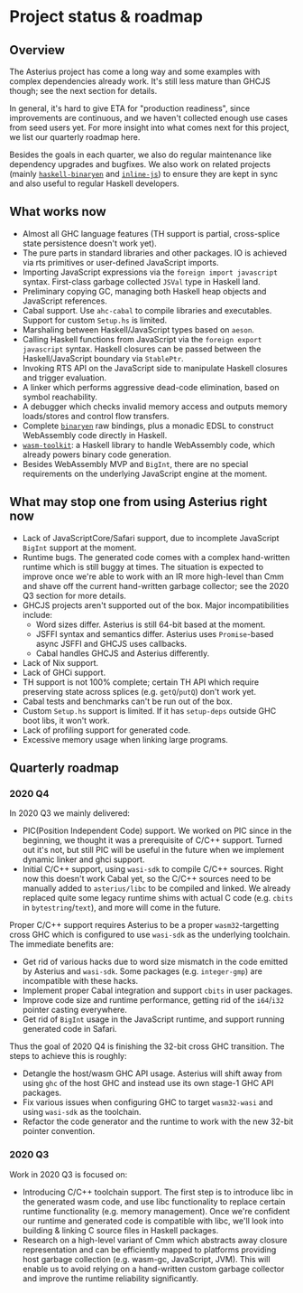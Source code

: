 # Project status & roadmap

## Overview

The Asterius project has come a long way and some examples with complex
dependencies already work. It's still less mature than GHCJS though; see the next
section for details.

In general, it's hard to give ETA for "production readiness", since improvements
are continuous, and we haven't collected enough use cases from seed users yet.
For more insight into what comes next for this project, we list our quarterly
roadmap here.

Besides the goals in each quarter, we also do regular maintenance like
dependency upgrades and bugfixes. We also work on related projects (mainly
[`haskell-binaryen`](https://github.com/tweag/haskell-binaryen) and
[`inline-js`](https://github.com/tweag/inline-js)) to ensure they are kept in
sync and also useful to regular Haskell developers.

## What works now

- Almost all GHC language features (TH support is partial, cross-splice state
  persistence doesn't work yet).
- The pure parts in standard libraries and other packages. IO is achieved via
  rts primitives or user-defined JavaScript imports.
- Importing JavaScript expressions via the `foreign import javascript` syntax.
  First-class garbage collected `JSVal` type in Haskell land.
- Preliminary copying GC, managing both Haskell heap objects and JavaScript
  references.
- Cabal support. Use `ahc-cabal` to compile libraries and executables. Support
  for custom `Setup.hs` is limited.
- Marshaling between Haskell/JavaScript types based on `aeson`.
- Calling Haskell functions from JavaScript via the `foreign export javascript`
  syntax. Haskell closures can be passed between the Haskell/JavaScript boundary
  via `StablePtr`.
- Invoking RTS API on the JavaScript side to manipulate Haskell closures and
  trigger evaluation.
- A linker which performs aggressive dead-code elimination, based on symbol
  reachability.
- A debugger which checks invalid memory access and outputs memory loads/stores
  and control flow transfers.
- Complete [`binaryen`](https://github.com/WebAssembly/binaryen) raw bindings,
  plus a monadic EDSL to construct WebAssembly code directly in Haskell.
- [`wasm-toolkit`](https://github.com/tweag/asterius/tree/master/wasm-toolkit):
  a Haskell library to handle WebAssembly code, which already powers binary code
  generation.
- Besides WebAssembly MVP and `BigInt`, there are no special requirements on
  the underlying JavaScript engine at the moment.

## What may stop one from using Asterius right now

- Lack of JavaScriptCore/Safari support, due to incomplete JavaScript `BigInt`
  support at the moment.
- Runtime bugs. The generated code comes with a complex hand-written runtime
  which is still buggy at times. The situation is expected to improve once we're
  able to work with an IR more high-level than Cmm and shave off the current
  hand-written garbage collector; see the 2020 Q3 section for more details.
- GHCJS projects aren't supported out of the box. Major incompatibilities
  include:
  - Word sizes differ. Asterius is still 64-bit based at the moment.
  - JSFFI syntax and semantics differ. Asterius uses `Promise`-based async JSFFI
    and GHCJS uses callbacks.
  - Cabal handles GHCJS and Asterius differently.
- Lack of Nix support.
- Lack of GHCi support.
- TH support is not 100% complete; certain TH API which require preserving state
  across splices (e.g. `getQ`/`putQ`) don't work yet.
- Cabal tests and benchmarks can't be run out of the box.
- Custom `Setup.hs` support is limited. If it has `setup-deps` outside GHC boot
  libs, it won't work.
- Lack of profiling support for generated code.
- Excessive memory usage when linking large programs.

## Quarterly roadmap

### 2020 Q4

In 2020 Q3 we mainly delivered:

- PIC(Position Independent Code) support. We worked on PIC since in the
  beginning, we thought it was a prerequisite of C/C++ support. Turned out it's
  not, but still PIC will be useful in the future when we implement dynamic
  linker and ghci support.
- Initial C/C++ support, using `wasi-sdk` to compile C/C++ sources. Right now
  this doesn't work Cabal yet, so the C/C++ sources need to be manually added to
  `asterius/libc` to be compiled and linked. We already replaced quite some
  legacy runtime shims with actual C code (e.g. `cbits` in `bytestring`/`text`),
  and more will come in the future.

Proper C/C++ support requires Asterius to be a proper `wasm32`-targetting cross
GHC which is configured to use `wasi-sdk` as the underlying toolchain. The
immediate benefits are:

- Get rid of various hacks due to word size mismatch in the code emitted by
  Asterius and `wasi-sdk`. Some packages (e.g. `integer-gmp`) are incompatible
  with these hacks.
- Implement proper Cabal integration and support `cbits` in user packages.
- Improve code size and runtime performance, getting rid of the `i64`/`i32`
  pointer casting everywhere.
- Get rid of `BigInt` usage in the JavaScript runtime, and support running
  generated code in Safari.

Thus the goal of 2020 Q4 is finishing the 32-bit cross GHC transition. The steps
to achieve this is roughly:

- Detangle the host/wasm GHC API usage. Asterius will shift away from using
  `ghc` of the host GHC and instead use its own stage-1 GHC API packages.
- Fix various issues when configuring GHC to target `wasm32-wasi` and using
  `wasi-sdk` as the toolchain.
- Refactor the code generator and the runtime to work with the new 32-bit
  pointer convention.

### 2020 Q3

Work in 2020 Q3 is focused on:

- Introducing C/C++ toolchain support. The first step is to introduce libc in
  the generated wasm code, and use libc functionality to replace certain runtime
  functionality (e.g. memory management). Once we're confident our runtime and
  generated code is compatible with libc, we'll look into building & linking C
  source files in Haskell packages.
- Research on a high-level variant of Cmm which abstracts away closure
  representation and can be efficiently mapped to platforms providing host
  garbage collection (e.g. wasm-gc, JavaScript, JVM). This will enable us to
  avoid relying on a hand-written custom garbage collector and improve the
  runtime reliability significantly.
